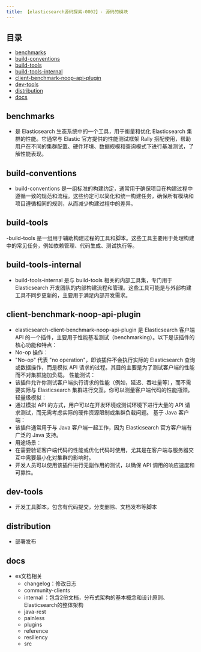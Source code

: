 ```yaml
---
title: 【elasticsearch源码探索-0002】- 源码的模块
---
```


## 目录

- [benchmarks](#benchmarks)
- [build-conventions](#build-conventions)
- [build-tools](#build-tools)
- [build-tools-internal](#build-tools-internal)
- [client-benchmark-noop-api-plugin](#client-benchmark-noop-api-plugin)
- [dev-tools](dev-tools)
- [distribution](distribution)
- [docs](docs)

## benchmarks

- 是 Elasticsearch 生态系统中的一个工具，用于衡量和优化 Elasticsearch 集群的性能。它通常与 Elastic 官方提供的性能测试框架 Rally 搭配使用，帮助用户在不同的集群配置、硬件环境、数据规模和查询模式下进行基准测试，了解性能表现。

## build-conventions

- build-conventions 是一组标准的构建约定，通常用于确保项目在构建过程中遵循一致的规范和流程。这些约定可以简化和统一构建任务，确保所有模块和项目遵循相同的规则，从而减少构建过程中的差异。

## build-tools

-build-tools 是一组用于辅助构建过程的工具和脚本。这些工具主要用于处理构建中的常见任务，例如依赖管理、代码生成、测试执行等。

## build-tools-internal

- build-tools-internal 是与 build-tools 相关的内部工具集，专门用于 Elasticsearch 开发团队的内部构建流程和管理。这些工具可能是与外部构建工具不同步更新的，主要用于满足内部开发需求。

## client-benchmark-noop-api-plugin

- elasticsearch-client-benchmark-noop-api-plugin 是 Elasticsearch 客户端 API 的一个插件，主要用于性能基准测试（benchmarking）。以下是该插件的核心功能和特点：
- No-op 操作：
- "No-op" 代表 "no operation"，即该插件不会执行实际的 Elasticsearch 查询或数据操作，而是模拟 API 请求的过程。其目的主要是为了测试客户端的性能而不对集群施加负载。
性能测试：
- 该插件允许你测试客户端执行请求的性能（例如，延迟、吞吐量等），而不需要实际与 Elasticsearch 集群进行交互。你可以测量客户端代码的性能瓶颈。
轻量级模拟：
- 通过模拟 API 的方式，用户可以在开发环境或测试环境下进行大量的 API 请求测试，而无需考虑实际的硬件资源限制或集群负载问题。
基于 Java 客户端：
- 该插件通常用于与 Java 客户端一起工作，因为 Elasticsearch 官方客户端有广泛的 Java 支持。
- 用途场景：
- 在需要验证客户端代码的性能或优化代码时使用，尤其是在客户端与服务器交互中需要最小化对集群的影响时。
- 开发人员可以使用该插件进行无副作用的测试，以确保 API 调用的响应速度和可靠性。

## dev-tools

- 开发工具脚本，包含有代码提交，分支删除、文档发布等脚本

## distribution

- 部署发布

## docs

- es文档相关
  - changelog：修改日志
  - community-clients
  - internal ：包含2份文档，分布式架构的基本概念和设计原则、Elasticsearch的整体架构
  - java-rest
  - painless
  - plugins
  - reference
  - resiliency
  - src
